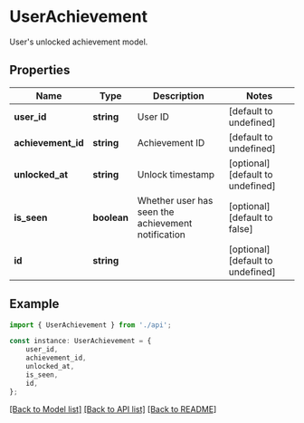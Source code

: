 # UserAchievement

User\'s unlocked achievement model.

## Properties

Name | Type | Description | Notes
------------ | ------------- | ------------- | -------------
**user_id** | **string** | User ID | [default to undefined]
**achievement_id** | **string** | Achievement ID | [default to undefined]
**unlocked_at** | **string** | Unlock timestamp | [optional] [default to undefined]
**is_seen** | **boolean** | Whether user has seen the achievement notification | [optional] [default to false]
**id** | **string** |  | [optional] [default to undefined]

## Example

```typescript
import { UserAchievement } from './api';

const instance: UserAchievement = {
    user_id,
    achievement_id,
    unlocked_at,
    is_seen,
    id,
};
```

[[Back to Model list]](../README.md#documentation-for-models) [[Back to API list]](../README.md#documentation-for-api-endpoints) [[Back to README]](../README.md)
